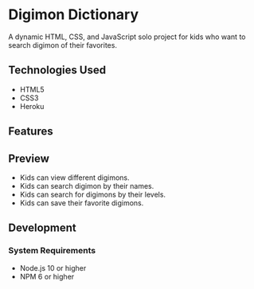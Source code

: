 # Digimon Dictionary
A dynamic HTML, CSS, and JavaScript solo project for kids who want to search digimon of their favorites.

## Technologies Used
- HTML5
- CSS3
- Heroku

## Features

## Preview

- Kids can view different digimons.
- Kids can search digimon by their names.
- Kids can search for digimons by their levels.
- Kids can save their favorite digimons.

## Development

### System Requirements

- Node.js 10 or higher
- NPM 6 or higher
